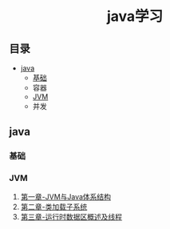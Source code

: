 # <center>java学习</center>

## 目录
- [java](java)
  - [基础](java/base)
  - 容器
  - [JVM](#jvm)
  - 并发

## java
### 基础
### JVM
1. [第一章-JVM与Java体系结构](java/JVM/第一章-JVM与Java体系结构.md)
2. [第二章-类加载子系统](java/JVM/第二章-类加载子系统.md)
3. [第三章-运行时数据区概述及线程](java/JVM/第三章-运行时数据区.md)